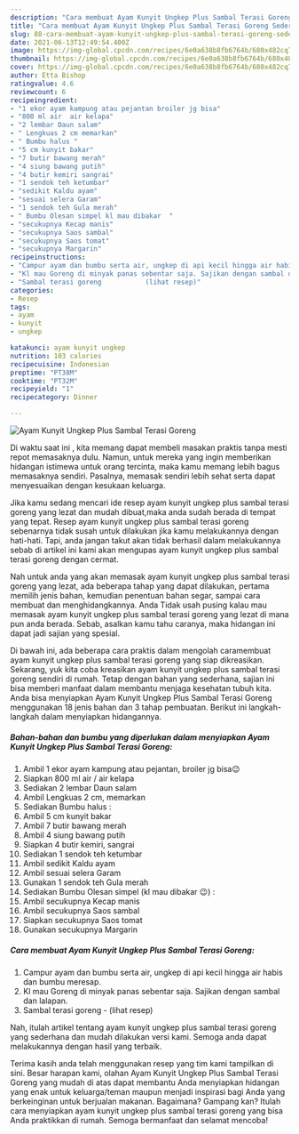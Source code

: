 ```yaml
---
description: "Cara membuat Ayam Kunyit Ungkep Plus Sambal Terasi Goreng Sederhana Untuk Jualan"
title: "Cara membuat Ayam Kunyit Ungkep Plus Sambal Terasi Goreng Sederhana Untuk Jualan"
slug: 88-cara-membuat-ayam-kunyit-ungkep-plus-sambal-terasi-goreng-sederhana-untuk-jualan
date: 2021-06-13T12:49:54.400Z
image: https://img-global.cpcdn.com/recipes/6e0a638b8fb6764b/680x482cq70/ayam-kunyit-ungkep-plus-sambal-terasi-goreng-foto-resep-utama.jpg
thumbnail: https://img-global.cpcdn.com/recipes/6e0a638b8fb6764b/680x482cq70/ayam-kunyit-ungkep-plus-sambal-terasi-goreng-foto-resep-utama.jpg
cover: https://img-global.cpcdn.com/recipes/6e0a638b8fb6764b/680x482cq70/ayam-kunyit-ungkep-plus-sambal-terasi-goreng-foto-resep-utama.jpg
author: Etta Bishop
ratingvalue: 4.6
reviewcount: 6
recipeingredient:
- "1 ekor ayam kampung atau pejantan broiler jg bisa"
- "800 ml air  air kelapa"
- "2 lembar Daun salam"
- " Lengkuas 2 cm memarkan"
- " Bumbu halus "
- "5 cm kunyit bakar"
- "7 butir bawang merah"
- "4 siung bawang putih"
- "4 butir kemiri sangrai"
- "1 sendok teh ketumbar"
- "sedikit Kaldu ayam"
- "sesuai selera Garam"
- "1 sendok teh Gula merah"
- " Bumbu Olesan simpel kl mau dibakar  "
- "secukupnya Kecap manis"
- "secukupnya Saos sambal"
- "secukupnya Saos tomat"
- "secukupnya Margarin"
recipeinstructions:
- "Campur ayam dan bumbu serta air, ungkep di api kecil hingga air habis dan bumbu meresap."
- "Kl mau Goreng di minyak panas sebentar saja. Sajikan dengan sambal dan lalapan."
- "Sambal terasi goreng           (lihat resep)"
categories:
- Resep
tags:
- ayam
- kunyit
- ungkep

katakunci: ayam kunyit ungkep 
nutrition: 103 calories
recipecuisine: Indonesian
preptime: "PT38M"
cooktime: "PT32M"
recipeyield: "1"
recipecategory: Dinner

---
```



![Ayam Kunyit Ungkep Plus Sambal Terasi Goreng](https://img-global.cpcdn.com/recipes/6e0a638b8fb6764b/680x482cq70/ayam-kunyit-ungkep-plus-sambal-terasi-goreng-foto-resep-utama.jpg)

Di waktu  saat ini , kita memang dapat membeli masakan praktis tanpa mesti repot memasaknya dulu. Namun, untuk mereka yang ingin memberikan hidangan istimewa untuk orang tercinta, maka kamu memang lebih bagus memasaknya sendiri. Pasalnya, memasak sendiri lebih sehat serta dapat menyesuaikan dengan kesukaan keluarga.

Jika kamu sedang mencari ide resep ayam kunyit ungkep plus sambal terasi goreng yang lezat dan mudah dibuat,maka anda sudah berada di tempat yang tepat. Resep ayam kunyit ungkep plus sambal terasi goreng  sebenarnya tidak susah untuk dilakukan jika kamu melakukannya dengan hati-hati. Tapi, anda jangan takut akan tidak berhasil dalam melakukannya 
sebab di artikel ini kami akan mengupas ayam kunyit ungkep plus sambal terasi goreng dengan cermat.  



Nah untuk anda yang akan memasak ayam kunyit ungkep plus sambal terasi goreng yang lezat, ada beberapa tahap yang dapat dilakukan, pertama memilih jenis bahan, kemudian penentuan bahan segar, sampai cara membuat dan menghidangkannya. Anda Tidak usah pusing kalau mau memasak ayam kunyit ungkep plus sambal terasi goreng yang lezat di mana pun anda berada. Sebab, asalkan kamu  tahu caranya, maka hidangan ini dapat jadi sajian yang spesial.

Di bawah ini, ada beberapa cara praktis  dalam mengolah caramembuat ayam kunyit ungkep plus sambal terasi goreng yang siap dikreasikan. Sekarang, yuk kita coba kreasikan ayam kunyit ungkep plus sambal terasi goreng sendiri di rumah. Tetap dengan bahan yang sederhana, sajian ini bisa memberi manfaat dalam membantu menjaga kesehatan tubuh kita. Anda bisa menyiapkan Ayam Kunyit Ungkep Plus Sambal Terasi Goreng menggunakan 18 jenis bahan dan 3 tahap pembuatan. Berikut ini langkah-langkah dalam menyiapkan hidangannya.

<!--inarticleads1-->

##### Bahan-bahan dan bumbu yang diperlukan dalam menyiapkan Ayam Kunyit Ungkep Plus Sambal Terasi Goreng:

1. Ambil 1 ekor ayam kampung atau pejantan, broiler jg bisa😉
1. Siapkan 800 ml air / air kelapa
1. Sediakan 2 lembar Daun salam
1. Ambil  Lengkuas 2 cm, memarkan
1. Sediakan  Bumbu halus :
1. Ambil 5 cm kunyit bakar
1. Ambil 7 butir bawang merah
1. Ambil 4 siung bawang putih
1. Siapkan 4 butir kemiri, sangrai
1. Sediakan 1 sendok teh ketumbar
1. Ambil sedikit Kaldu ayam
1. Ambil sesuai selera Garam
1. Gunakan 1 sendok teh Gula merah
1. Sediakan  Bumbu Olesan simpel (kl mau dibakar 😉) :
1. Ambil secukupnya Kecap manis
1. Ambil secukupnya Saos sambal
1. Siapkan secukupnya Saos tomat
1. Gunakan secukupnya Margarin




<!--inarticleads2-->

##### Cara membuat Ayam Kunyit Ungkep Plus Sambal Terasi Goreng:

1. Campur ayam dan bumbu serta air, ungkep di api kecil hingga air habis dan bumbu meresap.
1. Kl mau Goreng di minyak panas sebentar saja. Sajikan dengan sambal dan lalapan.
1. Sambal terasi goreng -           (lihat resep)




Nah, itulah artikel tentang  ayam kunyit ungkep plus sambal terasi goreng  yang sederhana dan mudah dilakukan versi kami. Semoga anda dapat melakukannya dengan hasil yang terbaik. 

Terima kasih anda telah menggunakan resep yang tim kami tampilkan di sini. Besar harapan kami, olahan  Ayam Kunyit Ungkep Plus Sambal Terasi Goreng yang mudah di atas dapat membantu Anda menyiapkan hidangan yang enak untuk keluarga/teman maupun menjadi inspirasi bagi Anda yang berkeinginan untuk berjualan makanan. Bagaimana? Gampang kan? Itulah cara menyiapkan ayam kunyit ungkep plus sambal terasi goreng yang bisa Anda praktikkan di rumah. Semoga bermanfaat dan selamat mencoba!

